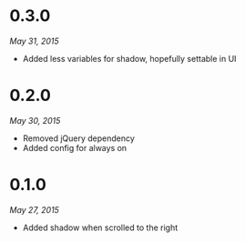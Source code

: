 # 0.3.0
_May 31, 2015_
- Added less variables for shadow, hopefully settable in UI

# 0.2.0
_May 30, 2015_
- Removed jQuery dependency
- Added config for always on

# 0.1.0
_May 27, 2015_
- Added shadow when scrolled to the right
